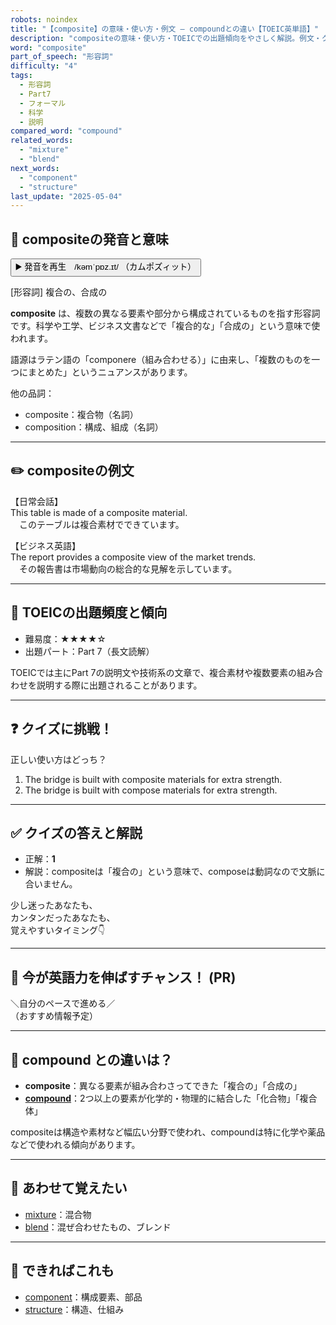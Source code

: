 ```yaml
---
robots: noindex
title: "【composite】の意味・使い方・例文 ― compoundとの違い【TOEIC英単語】"
description: "compositeの意味・使い方・TOEICでの出題傾向をやさしく解説。例文・クイズ付きでcompoundとの違いもわかりやすく学べます。"
word: "composite"
part_of_speech: "形容詞"
difficulty: "4"
tags:
  - 形容詞
  - Part7
  - フォーマル
  - 科学
  - 説明
compared_word: "compound"
related_words:
  - "mixture"
  - "blend"
next_words:
  - "component"
  - "structure"
last_update: "2025-05-04"
---
```


## 🔰 compositeの発音と意味

<button class="play-audio" onclick="playTTS('composite')">
  <span class="play-audio-main">
    ▶️ 発音を再生　/kəmˈpɒz.ɪt/
  </span>
  <span class="play-audio-sub">
    （カムポズィット）
  </span>
</button>

[形容詞] 複合の、合成の

**composite** は、複数の異なる要素や部分から構成されているものを指す形容詞です。科学や工学、ビジネス文書などで「複合的な」「合成の」という意味で使われます。

語源はラテン語の「componere（組み合わせる）」に由来し、「複数のものを一つにまとめた」というニュアンスがあります。

他の品詞：  
- composite：複合物（名詞）
- composition：構成、組成（名詞）

---

## ✏️ compositeの例文

【日常会話】  
This table is made of a composite material.  
　このテーブルは複合素材でできています。

【ビジネス英語】  
The report provides a composite view of the market trends.  
　その報告書は市場動向の総合的な見解を示しています。

---

## 🎯 TOEICの出題頻度と傾向

- 難易度：★★★★☆
- 出題パート：Part 7（長文読解）

TOEICでは主にPart 7の説明文や技術系の文章で、複合素材や複数要素の組み合わせを説明する際に出題されることがあります。

---

## ❓ クイズに挑戦！

正しい使い方はどっち？

1. The bridge is built with composite materials for extra strength.  
2. The bridge is built with compose materials for extra strength.

---

## ✅ クイズの答えと解説

- 正解：**1**
- 解説：compositeは「複合の」という意味で、composeは動詞なので文脈に合いません。

少し迷ったあなたも、  
カンタンだったあなたも、  
覚えやすいタイミング👇️

---

## 🚀 今が英語力を伸ばすチャンス！ (PR)

<div class="info-center">
＼自分のペースで進める／<br>  
（おすすめ情報予定）
</div>

---

## 🤔  compound との違いは？

- **composite**：異なる要素が組み合わさってできた「複合の」「合成の」
- **[compound](/word/compound)**：2つ以上の要素が化学的・物理的に結合した「化合物」「複合体」

compositeは構造や素材など幅広い分野で使われ、compoundは特に化学や薬品などで使われる傾向があります。

---

## 🧩 あわせて覚えたい

- [mixture](/word/mixture)：混合物
- [blend](/word/blend)：混ぜ合わせたもの、ブレンド

---

## 📖 できればこれも

- [component](/word/component)：構成要素、部品
- [structure](/word/structure)：構造、仕組み

<!-- cvid: aid31_bid43 -->
